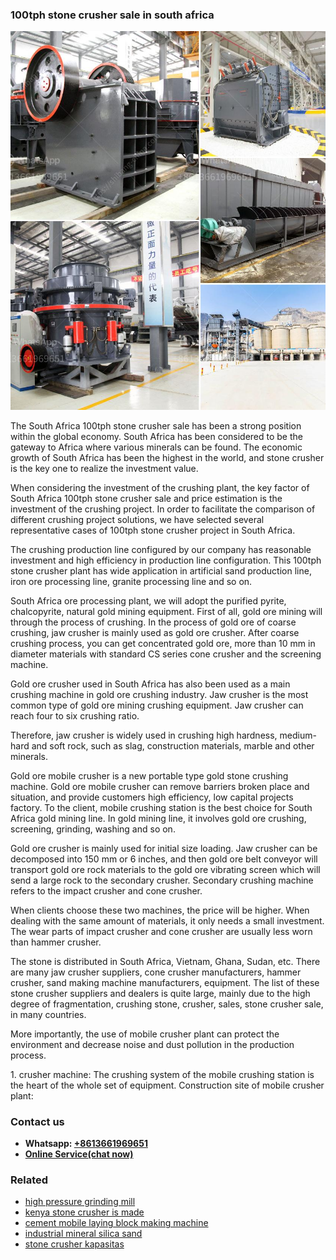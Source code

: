 <h3>100tph stone crusher sale in south africa</h3><img src='1702259933.jpg' alt=''><p>The South Africa 100tph stone crusher sale has been a strong position within the global economy. South Africa has been considered to be the gateway to Africa where various minerals can be found. The economic growth of South Africa has been the highest in the world, and stone crusher is the key one to realize the investment value.</p><p>When considering the investment of the crushing plant, the key factor of South Africa 100tph stone crusher sale and price estimation is the investment of the crushing project. In order to facilitate the comparison of different crushing project solutions, we have selected several representative cases of 100tph stone crusher project in South Africa.</p><p>The crushing production line configured by our company has reasonable investment and high efficiency in production line configuration. This 100tph stone crusher plant has wide application in artificial sand production line, iron ore processing line, granite processing line and so on.</p><p>South Africa ore processing plant, we will adopt the purified pyrite, chalcopyrite, natural gold mining equipment. First of all, gold ore mining will through the process of crushing. In the process of gold ore of coarse crushing, jaw crusher is mainly used as gold ore crusher. After coarse crushing process, you can get concentrated gold ore, more than 10 mm in diameter materials with standard CS series cone crusher and the screening machine.</p><p>Gold ore crusher used in South Africa has also been used as a main crushing machine in gold ore crushing industry. Jaw crusher is the most common type of gold ore mining crushing equipment. Jaw crusher can reach four to six crushing ratio.</p><p>Therefore, jaw crusher is widely used in crushing high hardness, medium-hard and soft rock, such as slag, construction materials, marble and other minerals.</p><p>Gold ore mobile crusher is a new portable type gold stone crushing machine. Gold ore mobile crusher can remove barriers broken place and situation, and provide customers high efficiency, low capital projects factory. To the client, mobile crushing station is the best choice for South Africa gold mining line. In gold mining line, it involves gold ore crushing, screening, grinding, washing and so on.</p><p>Gold ore crusher is mainly used for initial size loading. Jaw crusher can be decomposed into 150 mm or 6 inches, and then gold ore belt conveyor will transport gold ore rock materials to the gold ore vibrating screen which will send a large rock to the secondary crusher. Secondary crushing machine refers to the impact crusher and cone crusher.</p><p>When clients choose these two machines, the price will be higher. When dealing with the same amount of materials, it only needs a small investment. The wear parts of impact crusher and cone crusher are usually less worn than hammer crusher.</p><p>The stone is distributed in South Africa, Vietnam, Ghana, Sudan, etc. There are many jaw crusher suppliers, cone crusher manufacturers, hammer crusher, sand making machine manufacturers, equipment. The list of these stone crusher suppliers and dealers is quite large, mainly due to the high degree of fragmentation, crushing stone, crusher, sales, stone crusher sale, in many countries.</p><p>More importantly, the use of mobile crusher plant can protect the environment and decrease noise and dust pollution in the production process.</p><p>1. crusher machine: The crushing system of the mobile crushing station is the heart of the whole set of equipment. Construction site of mobile crusher plant:</p><h3>Contact us</h3><ul><li><strong>Whatsapp:&nbsp;<a href="https://wa.me/8613661969651">+8613661969651</a></strong></li><li><a href="https://swt.shibang-china.com/?git&amp;zhl&amp;100tph stone crusher sale in south africa"><strong>Online Service(chat now)</strong></a></li></ul><h3>Related</h3><ul><li><a href='high pressure grinding mill.md'>high pressure grinding mill</a></li><li><a href='kenya stone crusher is made.md'>kenya stone crusher is made</a></li><li><a href='cement mobile laying block making machine.md'>cement mobile laying block making machine</a></li><li><a href='industrial mineral silica sand.md'>industrial mineral silica sand</a></li><li><a href='stone crusher kapasitas.md'>stone crusher kapasitas</a></li></ul>